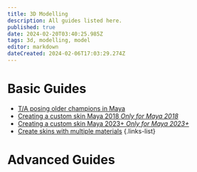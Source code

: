 ```yaml
---
title: 3D Modelling
description: All guides listed here.
published: true
date: 2024-02-20T03:40:25.985Z
tags: 3d, modelling, model
editor: markdown
dateCreated: 2024-02-06T17:03:29.274Z
---
```


# Basic Guides

- [T/A posing older champions in Maya](/specific-guide/3d-modelling/tposeoldchamps)
- [Creating a custom skin Maya 2018 *Only for Maya 2018*](/specific-guide/3d-modelling/create-customskin-maya2018)
- [Creating a custom skin Maya 2023+ *Only for Maya 2023+*](/specific-guide/3d-modelling/create-customskin-maya2023)
- [Create skins with multiple materials](/specific-guide/texturing/create-skin-with-multiple-mats)
 {.links-list}



# Advanced Guides
